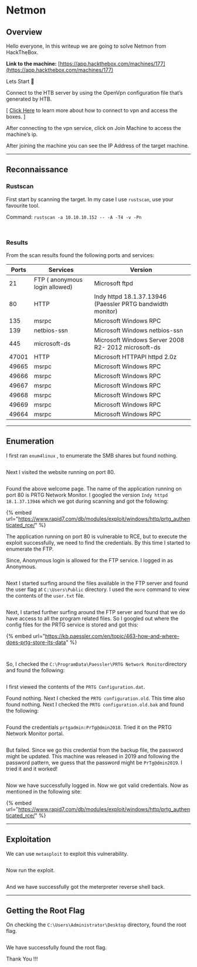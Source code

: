 # Netmon

## Overview

Hello everyone, In this writeup we are going to solve Netmon from HackTheBox.

**Link to the machine:** [https://app.hackthebox.com/machines/177](https://app.hackthebox.com/machines/177)

Lets Start 🙌

Connect to the HTB server by using the OpenVpn configuration file that’s generated by HTB.

\[ [Click Here](https://help.hackthebox.com/en/articles/5185687-introduction-to-lab-access) to learn more about how to connect to vpn and access the boxes. ]

After connecting to the vpn service, click on Join Machine to access the machine’s ip.

After joining the machine you can see the IP Address of the target machine.

***

## Reconnaissance

### Rustscan

First start by scanning the target. In my case I use `rustscan`, use your favourite tool.

Command: `rustscan -a 10.10.10.152 -- -A -T4 -v -Pn`

<figure><img src="../.gitbook/assets/Untitled (16).png" alt=""><figcaption></figcaption></figure>

<figure><img src="../.gitbook/assets/Untitled 1 (16).png" alt=""><figcaption></figcaption></figure>

### Results

From the scan results found the following ports and services:

| Ports | Services                       | Version                                                    |
| ----- | ------------------------------ | ---------------------------------------------------------- |
| 21    | FTP ( anonymous login allowed) | Microsoft ftpd                                             |
| 80    | HTTP                           | Indy httpd 18.1.37.13946 (Paessler PRTG bandwidth monitor) |
| 135   | msrpc                          | Microsoft Windows RPC                                      |
| 139   | netbios-ssn                    | Microsoft Windows netbios-ssn                              |
| 445   | microsoft-ds                   | Microsoft Windows Server 2008 R2- 2012 microsoft-ds        |
| 47001 | HTTP                           | Microsoft HTTPAPI httpd 2.0z                               |
| 49665 | msrpc                          | Microsoft Windows RPC                                      |
| 49666 | msrpc                          | Microsoft Windows RPC                                      |
| 49667 | msrpc                          | Microsoft Windows RPC                                      |
| 49668 | msrpc                          | Microsoft Windows RPC                                      |
| 49669 | msrpc                          | Microsoft Windows RPC                                      |
| 49664 | msrpc                          | Microsoft Windows RPC                                      |

***

## Enumeration

I first ran `enum4linux` , to enumerate the SMB shares but found nothing.

<figure><img src="../.gitbook/assets/Untitled 2 (16).png" alt=""><figcaption></figcaption></figure>

Next I visited the website running on port 80.

<figure><img src="../.gitbook/assets/Untitled 3 (16).png" alt=""><figcaption></figcaption></figure>

Found the above welcome page. The name of the application running on port 80 is PRTG Network Monitor. I googled the version `Indy httpd 18.1.37.13946` which we got during scanning and got the following:&#x20;

{% embed url="https://www.rapid7.com/db/modules/exploit/windows/http/prtg_authenticated_rce/" %}

The application running on port 80 is vulnerable to RCE, but to execute the exploit successfully, we need to find the credentials. By this time I started to enumerate the FTP.

Since, Anonymous login is allowed for the FTP service. I logged in as Anonymous.

<figure><img src="../.gitbook/assets/Untitled 4 (15).png" alt=""><figcaption></figcaption></figure>

Next I started surfing around the files available in the FTP server and found the user flag at `C:\Users\Public` directory. I used the `more` command to view the contents of the `user.txt` file.

<figure><img src="../.gitbook/assets/Untitled 5 (15).png" alt=""><figcaption></figcaption></figure>

Next, I started further surfing around the FTP server and found that we do have access to all the program related files. So I googled out where the config files for the PRTG service is stored and got this:&#x20;

{% embed url="https://kb.paessler.com/en/topic/463-how-and-where-does-prtg-store-its-data" %}

<figure><img src="../.gitbook/assets/Untitled 6 (15).png" alt=""><figcaption></figcaption></figure>

<figure><img src="../.gitbook/assets/Untitled 7 (12).png" alt=""><figcaption></figcaption></figure>

So, I checked the `C:\ProgramData\Paessler\PRTG Network Monitor`directory and found the following:

<figure><img src="../.gitbook/assets/Untitled 8 (12).png" alt=""><figcaption></figcaption></figure>

I first viewed the contents of the `PRTG Configuration.dat`.

Found nothing. Next I checked the `PRTG configuration.old`. This time also found nothing. Next I checked the `PRTG configuration.old.bak` and found the following:

<figure><img src="../.gitbook/assets/Untitled 9 (11).png" alt=""><figcaption></figcaption></figure>

Found the credentials `prtgadmin:PrTg@dmin2018`. Tried it on the PRTG Network Monitor portal.

<figure><img src="../.gitbook/assets/Untitled 10 (11).png" alt=""><figcaption></figcaption></figure>

But failed. Since we go this credential from the backup file, the password might be updated. This machine was released in 2019 and following the password pattern, we guess that the password might be `PrTg@dmin2019`. I tried it and it worked!

<figure><img src="../.gitbook/assets/Untitled 11 (11).png" alt=""><figcaption></figcaption></figure>

Now we have successfully logged in. Now we got valid credentials. Now as mentioned in the following site:&#x20;

{% embed url="https://www.rapid7.com/db/modules/exploit/windows/http/prtg_authenticated_rce/" %}

***

## Exploitation

We can use `metasploit` to exploit this vulnerability.

<figure><img src="../.gitbook/assets/Untitled 12 (11).png" alt=""><figcaption></figcaption></figure>

Now run the exploit.

<figure><img src="../.gitbook/assets/Untitled 13 (11).png" alt=""><figcaption></figcaption></figure>

And we have successfully got the meterpreter reverse shell back.

***

## Getting the Root Flag

On checking the `C:\Users\Administrator\Desktop` directory, found the root flag.

<figure><img src="../.gitbook/assets/Untitled 14 (11).png" alt=""><figcaption></figcaption></figure>

We have successfully found the root flag.

Thank You !!!

